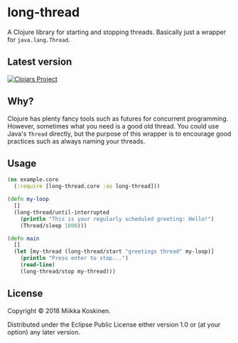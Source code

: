 # long-thread

A Clojure library for starting and stopping threads. Basically just a wrapper for
`java.lang.Thread`.

## Latest version

[![Clojars Project](http://clojars.org/miikka/long-thread/latest-version.svg)](http://clojars.org/miikka/long-thread)

## Why?

Clojure has plenty fancy tools such as futures for concurrent programming.
However, sometimes what you need is a good old thread. You could use Java's
`Thread` directly, but the purpose of this wrapper is to encourage good
practices such as always naming your threads.

## Usage

```clojure
(ns example.core
  (:require [long-thread.core :as long-thread]))

(defn my-loop
  []
  (long-thread/until-interrupted
    (println "This is your regularly scheduled greeting: Hello!")
    (Thread/sleep 1000)))

(defn main
  []
  (let [my-thread (long-thread/start "greetings thread" my-loop)]
    (println "Press enter to stop...")
    (read-line)
    (long-thread/stop my-thread)))
```

## License

Copyright © 2018 Miikka Koskinen.

Distributed under the Eclipse Public License either version 1.0 or (at
your option) any later version.
